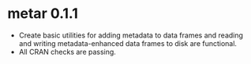 # metar 0.1.1

* Create basic utilities for adding metadata to data frames and reading and writing metadata-enhanced data frames to disk are functional.
* All CRAN checks are passing.
